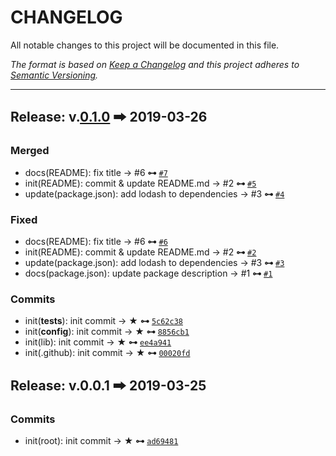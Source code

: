 # CHANGELOG

All notable changes to this project will be documented in this file.

_The format is based on [Keep a Changelog](http://keepachangelog.com/en/1.0.0/) and this project adheres to [Semantic Versioning](http://semver.org/spec/v2.0.0.html)._

---

## Release: v.[0.1.0](https://github.com/artisin/flow-is-helpers/compare/0.0.1...0.1.0) 🠲 2019-03-26

### Merged

- docs(README): fix title → #6  __⊶__ [`#7`](https://github.com/artisin/flow-is-helpers/pull/7)
- init(README): commit & update README.md → #2  __⊶__ [`#5`](https://github.com/artisin/flow-is-helpers/pull/5)
- update(package.json): add lodash to dependencies → #3  __⊶__ [`#4`](https://github.com/artisin/flow-is-helpers/pull/4)

### Fixed

- docs(README): fix title → #6  __⊶__ [`#6`](https://github.com/artisin/flow-is-helpers/issues/6)
- init(README): commit & update README.md → #2  __⊶__ [`#2`](https://github.com/artisin/flow-is-helpers/issues/2)
- update(package.json): add lodash to dependencies → #3  __⊶__ [`#3`](https://github.com/artisin/flow-is-helpers/issues/3)
- docs(package.json): update package description → #1  __⊶__ [`#1`](https://github.com/artisin/flow-is-helpers/issues/1)

### Commits

- init(__tests__): init commit → ★  __⊶__ [`5c62c38`](https://github.com/artisin/flow-is-helpers/commit/5c62c380d11fd299f0bbe562f84e822e1e20cd12)
- init(__config__): init commit → ★  __⊶__ [`8856cb1`](https://github.com/artisin/flow-is-helpers/commit/8856cb126a86ebe16bde252f5a776c539a232b26)
- init(lib): init commit → ★  __⊶__ [`ee4a941`](https://github.com/artisin/flow-is-helpers/commit/ee4a941198f7c99868c33cb718d6865e6b2d2ee5)
- init(.github): init commit → ★  __⊶__ [`00020fd`](https://github.com/artisin/flow-is-helpers/commit/00020fd414a1eb0a9b78e5529569dc85c5760a9b)

## Release: v.0.0.1 🠲 2019-03-25

### Commits

- init(root): init commit → ★  __⊶__ [`ad69481`](https://github.com/artisin/flow-is-helpers/commit/ad69481267d674d0f2cb6bb9571cdcc8d8858c16)
